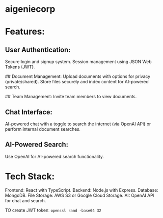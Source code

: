 # aigeniecorp

# Features:

## User Authentication:
Secure login and signup system.
Session management using JSON Web Tokens (JWT).

## Document Management:
Upload documents with options for privacy (private/shared).
Store files securely and index content for AI-powered search.

## Team Management:
Invite team members to view documents.

## Chat Interface:
AI-powered chat with a toggle to search the internet (via OpenAI API) or perform internal document searches.

## AI-Powered Search:
Use OpenAI for AI-powered search functionality.

# Tech Stack:
Frontend: React with TypeScript.
Backend: Node.js with Express.
Database: MongoDB.
File Storage: AWS S3 or Google Cloud Storage.
AI: OpenAI API for chat and search.


TO create JWT token:
`openssl rand -base64 32`